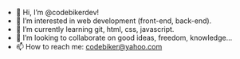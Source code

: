 - 👋 Hi, I’m @codebikerdev! 
- 👀 I’m interested in web development (front-end, back-end).
- 🌱 I’m currently learning git, html, css, javascript.
- 💞️ I’m looking to collaborate on good ideas, freedom, knowledge...
- 📫 How to reach me: codebiker@yahoo.com

<!---
codebikerdev/codebikerdev is a ✨ special ✨ repository because its `README.md` (this file) appears on your GitHub profile.
You can click the Preview link to take a look at your changes.
--->
